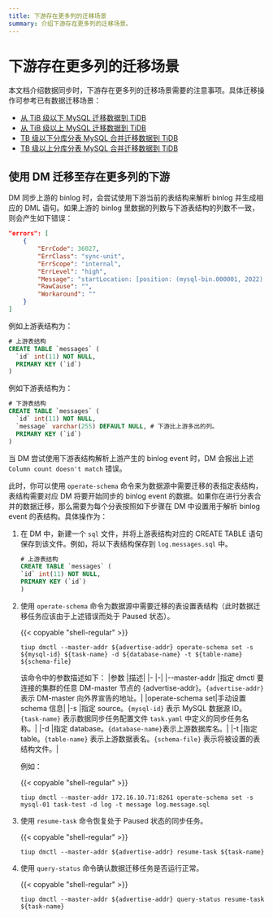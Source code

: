 ```yaml
---
title: 下游存在更多列的迁移场景
summary: 介绍下游存在更多列的迁移场景。
---
```


# 下游存在更多列的迁移场景

本文档介绍数据同步时，下游存在更多列的迁移场景需要的注意事项。具体迁移操作可参考已有数据迁移场景：

- [从 TiB 级以下 MySQL 迁移数据到 TiDB](/data-migration/migrate-mysql-tidb-less-tb.md)
- [从 TiB 级以上 MySQL 迁移数据到 TiDB](/data-migration/migrate-mysql-tidb-above-tb.md)
- [TB 级以下分库分表 MySQL 合并迁移数据到 TiDB](/data-migration/migrate-shared-mysql-tidb-less-tb.md)
- [TB 级以上分库分表 MySQL 合并迁移数据到 TiDB](/data-migration/migrate-shared-mysql-tidb-above-tb.md)

## 使用 DM 迁移至存在更多列的下游

DM 同步上游的 binlog 时，会尝试使用下游当前的表结构来解析 binlog 并生成相应的 DML 语句。如果上游的 binlog 里数据的列数与下游表结构的列数不一致，则会产生如下错误：

```json
"errors": [
    {
        "ErrCode": 36027,
        "ErrClass": "sync-unit",
        "ErrScope": "internal",
        "ErrLevel": "high",
        "Message": "startLocation: [position: (mysql-bin.000001, 2022), gtid-set:09bec856-ba95-11ea-850a-58f2b4af5188:1-9 ], endLocation: [position: (mysql-bin.000001, 2022), gtid-set: 09bec856-ba95-11ea-850a-58f2b4af5188:1-9]: gen insert sqls failed, schema: log, table: messages: Column count doesn't match value count: 3 (columns) vs 2 (values)",
        "RawCause": "",
        "Workaround": ""
    }
]
```

例如上游表结构为：

```sql
# 上游表结构
CREATE TABLE `messages` (
  `id` int(11) NOT NULL,
  PRIMARY KEY (`id`)
)
```

例如下游表结构为：

```sql
# 下游表结构
CREATE TABLE `messages` (
  `id` int(11) NOT NULL,
  `message` varchar(255) DEFAULT NULL, # 下游比上游多出的列。
  PRIMARY KEY (`id`)
)
```

当 DM 尝试使用下游表结构解析上游产生的 binlog event 时，DM 会报出上述 `Column count doesn't match` 错误。

此时，你可以使用 `operate-schema` 命令来为数据源中需要迁移的表指定表结构，表结构需要对应 DM 将要开始同步的 binlog event 的数据。如果你在进行分表合并的数据迁移，那么需要为每个分表按照如下步骤在 DM 中设置用于解析 binlog event 的表结构。具体操作为：

1. 在 DM 中，新建一个 `sql` 文件，并将上游表结构对应的 CREATE TABLE 语句保存到该文件。例如，将以下表结构保存到 `log.messages.sql` 中。

    ```sql
    # 上游表结构
    CREATE TABLE `messages` (
    `id` int(11) NOT NULL,
    PRIMARY KEY (`id`)
    )
    ```

2. 使用 `operate-schema` 命令为数据源中需要迁移的表设置表结构（此时数据迁移任务应该由于上述错误而处于 Paused 状态）。

    {{< copyable "shell-regular" >}}

    ```
    tiup dmctl --master-addr ${advertise-addr} operate-schema set -s ${mysql-id} ${task-name} -d ${database-name} -t ${table-name} ${schema-file}
    ```

    该命令中的参数描述如下：
    |参数           |描述|
    |-              |-|
    |--master-addr  |指定 dmctl 要连接的集群的任意 DM-master 节点的 {advertise-addr}。`{advertise-addr}` 表示 DM-master 向外界宣告的地址。|
    |operate-schema set|手动设置 schema 信息|
    |-s             |指定 source。`{mysql-id}` 表示 MySQL 数据源 ID。`{task-name}` 表示数据同步任务配置文件 `task.yaml` 中定义的同步任务名称。|
    |-d             |指定 database。`{database-name}`表示上游数据库名。|
    |-t             |指定 table。`{table-name}` 表示上游数据表名。`{schema-file}` 表示将被设置的表结构文件。|

    例如：

    {{< copyable "shell-regular" >}}

    ```
    tiup dmctl --master-addr 172.16.10.71:8261 operate-schema set -s mysql-01 task-test -d log -t message log.message.sql
    ```

3. 使用 `resume-task` 命令恢复处于 Paused 状态的同步任务。

    {{< copyable "shell-regular" >}}

    ```
    tiup dmctl --master-addr ${advertise-addr} resume-task ${task-name}
    ```

4. 使用 `query-status` 命令确认数据迁移任务是否运行正常。

    {{< copyable "shell-regular" >}}

    ```
    tiup dmctl --master-addr ${advertise-addr} query-status resume-task ${task-name}
    ```
